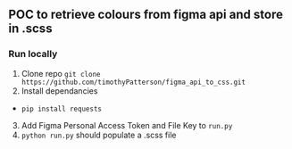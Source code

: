 ## POC to retrieve colours from figma api and store in .scss

### Run locally
1. Clone repo `git clone https://github.com/timothyPatterson/figma_api_to_css.git`
2. Install dependancies
- `pip install requests`
3. Add Figma Personal Access Token and File Key to `run.py`
4. `python run.py` should populate a .scss file


